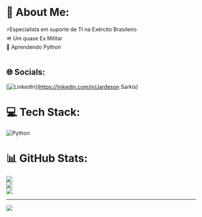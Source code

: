 # 💫 About Me:
⚡Especialista em suporte de TI na Exército Brasileiro<br>🪖 Um quase Ex Militar<br>🐍 Aprendendo Python <br><br>


## 🌐 Socials:
[![LinkedIn](https://img.shields.io/badge/LinkedIn-%230077B5.svg?logo=linkedin&logoColor=white)](https://linkedin.com/in/Jardeson Sarkis) 

# 💻 Tech Stack:
![Python](https://img.shields.io/badge/python-3670A0?style=for-the-badge&logo=python&logoColor=ffdd54)
# 📊 GitHub Stats:
![](https://github-readme-stats.vercel.app/api?username=JardesonSarkis&theme=vue-dark&hide_border=true&include_all_commits=false&count_private=true)<br/>
![](https://github-readme-streak-stats.herokuapp.com/?user=JardesonSarkis&theme=vue-dark&hide_border=true)<br/>
![](https://github-readme-stats.vercel.app/api/top-langs/?username=JardesonSarkis&theme=vue-dark&hide_border=true&include_all_commits=false&count_private=true&layout=compact)

---
[![](https://visitcount.itsvg.in/api?id=JardesonSarkis&icon=0&color=3)](https://visitcount.itsvg.in)

<!-- Proudly created with GPRM ( https://gprm.itsvg.in ) -->
